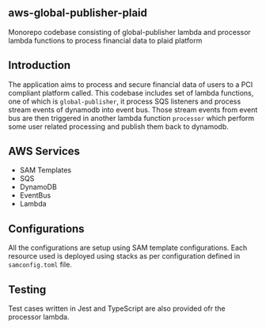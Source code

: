 ## aws-global-publisher-plaid
Monorepo codebase consisting of global-publisher lambda and processor lambda functions to process financial data to plaid platform

## Introduction
The application aims to process and secure financial data of users to a PCI compliant platform called.
This codebase includes set of lambda functions, one of which is ```global-publisher```, it process SQS listeners and process stream events of dynamodb into event bus. Those stream events from event bus are then triggered in another lambda function  ```processor``` which perform some user related processing and publish them back to dynamodb.

## AWS Services
* SAM Templates
* SQS
* DynamoDB
* EventBus
* Lambda

## Configurations
All the configurations are setup using SAM template configurations. Each resource used is deployed using stacks
as per configuration defined in ```samconfig.toml``` file.

## Testing
Test cases written in Jest and TypeScript are also provided ofr the processor lambda.